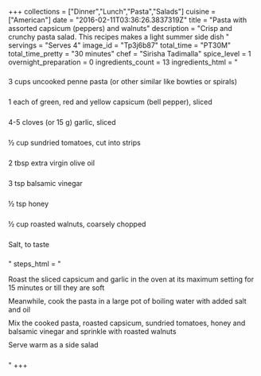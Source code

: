 +++
collections = ["Dinner","Lunch","Pasta","Salads"]
cuisine = ["American"]
date = "2016-02-11T03:36:26.3837319Z"
title = "Pasta with assorted capsicum (peppers) and walnuts"
description = "Crisp and crunchy pasta salad. This recipes makes a light summer side dish "
servings = "Serves 4"
image_id = "Tp3j6b87"
total_time = "PT30M"
total_time_pretty = "30 minutes"
chef = "Sirisha Tadimalla"
spice_level = 1
overnight_preparation = 0
ingredients_count = 13
ingredients_html = "<ul style='padding-left: 0; list-style: none;'><li itemprop='recipeIngredient' style='margin: 8px 0px;padding: 8px 0px;'>3 cups uncooked penne pasta (or other similar like bowties or spirals)</li><li itemprop='recipeIngredient' style='margin: 8px 0px;padding: 8px 0px;'>1 each of green, red and yellow capsicum (bell pepper), sliced </li><li itemprop='recipeIngredient' style='margin: 8px 0px;padding: 8px 0px;'>4-5 cloves (or 15 g) garlic, sliced</li><li itemprop='recipeIngredient' style='margin: 8px 0px;padding: 8px 0px;'>½ cup sundried tomatoes, cut into strips</li><li itemprop='recipeIngredient' style='margin: 8px 0px;padding: 8px 0px;'>2 tbsp extra virgin olive oil</li><li itemprop='recipeIngredient' style='margin: 8px 0px;padding: 8px 0px;'>3 tsp balsamic vinegar</li><li itemprop='recipeIngredient' style='margin: 8px 0px;padding: 8px 0px;'>½ tsp honey</li><li itemprop='recipeIngredient' style='margin: 8px 0px;padding: 8px 0px;'>½ cup roasted walnuts, coarsely chopped</li><li itemprop='recipeIngredient' style='margin: 8px 0px;padding: 8px 0px;'>Salt, to taste</li></ul>"
steps_html = "<ol style='list-style: none inside; padding-left: 0px;'><li style='padding-bottom: 10px;'><i class='step-track-icon fa fa-square-o'></i><span class='step-text' itemprop='recipeInstructions'>Roast the sliced capsicum and garlic in the oven at its maximum setting for 15 minutes or till they are soft</span></li><li style='padding-bottom: 10px;'><i class='step-track-icon fa fa-square-o'></i><span class='step-text' itemprop='recipeInstructions'>Meanwhile, cook the pasta in a large pot of boiling water with added salt and oil</span></li><li style='padding-bottom: 10px;'><i class='step-track-icon fa fa-square-o'></i><span class='step-text' itemprop='recipeInstructions'>Mix the cooked pasta, roasted capsicum, sundried tomatoes, honey and balsamic vinegar and sprinkle with roasted walnuts</span></li><li style='padding-bottom: 10px;'><i class='step-track-icon fa fa-square-o'></i><span class='step-text' itemprop='recipeInstructions'>Serve warm as a side salad</span></li></ol>"
+++
